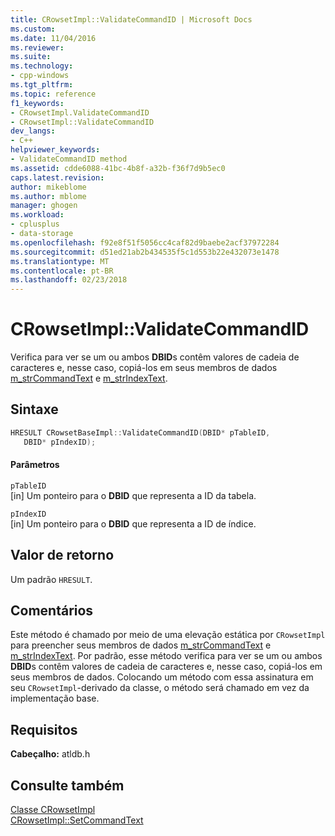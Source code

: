 ```yaml
---
title: CRowsetImpl::ValidateCommandID | Microsoft Docs
ms.custom: 
ms.date: 11/04/2016
ms.reviewer: 
ms.suite: 
ms.technology:
- cpp-windows
ms.tgt_pltfrm: 
ms.topic: reference
f1_keywords:
- CRowsetImpl.ValidateCommandID
- CRowsetImpl::ValidateCommandID
dev_langs:
- C++
helpviewer_keywords:
- ValidateCommandID method
ms.assetid: cdde6088-41bc-4b8f-a32b-f36f7d9b5ec0
caps.latest.revision: 
author: mikeblome
ms.author: mblome
manager: ghogen
ms.workload:
- cplusplus
- data-storage
ms.openlocfilehash: f92e8f51f5056cc4caf82d9baebe2acf37972284
ms.sourcegitcommit: d51ed21ab2b434535f5c1d553b22e432073e1478
ms.translationtype: MT
ms.contentlocale: pt-BR
ms.lasthandoff: 02/23/2018
---
```

# <a name="crowsetimplvalidatecommandid"></a>CRowsetImpl::ValidateCommandID
Verifica para ver se um ou ambos **DBID**s contêm valores de cadeia de caracteres e, nesse caso, copiá-los em seus membros de dados [m_strCommandText](../../data/oledb/crowsetimpl-m-strcommandtext.md) e [m_strIndexText](../../data/oledb/crowsetimpl-m-strindextext.md).  
  
## <a name="syntax"></a>Sintaxe  
  
```cpp
HRESULT CRowsetBaseImpl::ValidateCommandID(DBID* pTableID,  
   DBID* pIndexID);  
```  
  
#### <a name="parameters"></a>Parâmetros  
 `pTableID`  
 [in] Um ponteiro para o **DBID** que representa a ID da tabela.  
  
 `pIndexID`  
 [in] Um ponteiro para o **DBID** que representa a ID de índice.  
  
## <a name="return-value"></a>Valor de retorno  
 Um padrão `HRESULT`.  
  
## <a name="remarks"></a>Comentários  
 Este método é chamado por meio de uma elevação estática por `CRowsetImpl` para preencher seus membros de dados [m_strCommandText](../../data/oledb/crowsetimpl-m-strcommandtext.md) e [m_strIndexText](../../data/oledb/crowsetimpl-m-strindextext.md). Por padrão, esse método verifica para ver se um ou ambos **DBID**s contêm valores de cadeia de caracteres e, nesse caso, copiá-los em seus membros de dados. Colocando um método com essa assinatura em seu `CRowsetImpl`-derivado da classe, o método será chamado em vez da implementação base.  
  
## <a name="requirements"></a>Requisitos  
 **Cabeçalho:** atldb.h  
  
## <a name="see-also"></a>Consulte também  
 [Classe CRowsetImpl](../../data/oledb/crowsetimpl-class.md)   
 [CRowsetImpl::SetCommandText](../../data/oledb/crowsetimpl-setcommandtext.md)